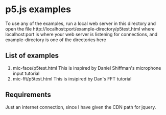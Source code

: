 p5.js examples
==============

To use any of the examples, run a local web server in this directory and open the file http://localhost:port/example-directory/p5test.html
where localhost:port is where your web server is listening for connections, and example-directory is one of the directories here

List of examples
----------------

1. mic-face/p5test.html
This is inspired by Daniel Shiffman's microphone input tutorial
2. mic-fft/p5test.html
This is insipired by Dan's FFT tutorial

Requirements
------------

Just an internet connection, since I have given the CDN path for jquery.